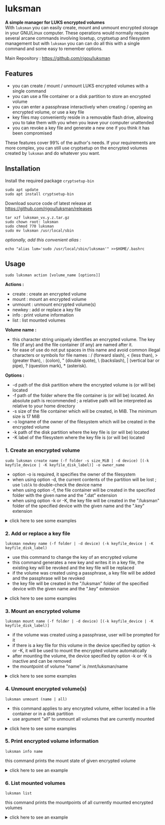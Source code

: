 # luksman
**A simple manager for LUKS encrypted volumes**\
With ``luksman`` you can easily create, mount and unmount encrypted storage in your GNU/Linux computer. These operations would normally require several arcane commands involving losetup, cryptsetup and filesystem management but with ``luksman`` you can can do all this with a single command and some easy to remember options.

Main Repository : https://github.com/rigou/luksman

## Features
* you can create / mount / unmount LUKS encrypted volumes with a single command
* you can use a file container or a disk partition to store an encrypted volume
* you can enter a passphrase interactively when creating / opening an encrypted volume, or use a key file
* key files may conveniently reside in a removable flash drive, allowing you to take them with you when you leave your computer unattended
* you can revoke a key file and generate a new one if you think it has been compromised

These features cover 99% of the author's needs. If your requirements are more complex, you can still use cryptsetup on the encrypted volumes created by ``luksman`` and do whatever you want.

## Installation
Install the required package ``cryptsetup-bin``
```
sudo apt update
sudo apt install cryptsetup-bin
```
Download source code of latest release at https://github.com/rigou/luksman/releases
```
tar xzf luksman_vx.y.z.tar.gz
sudo chown root: luksman
sudo chmod 770 luksman
sudo mv luksman /usr/local/sbin
```
*optionally, add this convenient alias :*
```
echo "alias lum='sudo /usr/local/sbin/luksman'" >>$HOME/.bashrc
```
## Usage
```
sudo luksman action [volume_name [options]]
```
**Actions :**
* create : create an encrypted volume
* mount : mount an encrypted volume
* unmount : unmount encrypted volume(s)
* newkey : add or replace a key file
* info : print volume information
* list : list mounted volumes

**Volume name :**
* this character string uniquely identifies an encrypted volume. The key file (if any) and the file container (if any) are named after it. 
* for ease of use do not put spaces in this name and avoid common illegal characters or symbols for file names : / (forward slash), < (less than), > (greater than), : (colon), " (double quote), \ (backslash), | (vertical bar or pipe), ? (question mark), * (asterisk).

**Options :**
* -d path of the disk partition where the encrypted volume is (or will be) located
* -f path of the folder where the file container is (or will be) located. An absolute path is recommended ; a relative path will be interpreted as relative to your home directory
* -s size of the file container which will be created, in MiB. The minimum size is 17 MiB
* -o logname of the owner of the filesystem which will be created in the encrypted volume
* -k path of the disk partition where the key file is (or will be) located
* -K label of the filesystem where the key file is (or will be) located

### 1. Create an encrypted volume
```
sudo luksman create name (-f folder -s size_MiB | -d device) [(-k keyfile_device | -K keyfile_disk_label)] -o owner_name
```
* option -o is required, it specifies the owner of the filesystem
* when using option -d, the current contents of the partition will be lost ; use ``lsblk`` to double-check the device name
* when using option -f, the file container will be created in the specified folder with the given name and the ".dat" extension
* when using option -k or -K, the key file will be created in the "/luksman" folder of the specified device with the given name and the ".key" extension

<details><summary>click here to see some examples</summary>

**Create a 256 MiB encrypted volume in a file container named CLASSIFIED in the folder /home/scott, prompting user for a passphrase :**
```
luksman create CLASSIFIED -f /home/scott -s 256 -o scott
```
**Create a 256 MiB encrypted volume in a file container named CLASSIFIED, store it in the folder /home/scott, generate a random key and write it in a key file located in the flash drive labeled MYKEYS :**
```
luksman create CLASSIFIED -f /home/scott -s 256 -K MYKEYS -o scott
```
**Create a 256 MiB encrypted volume in a file container named CLASSIFIED, store it in the folder /home/scott, generate a random key and write it in a key file located in the flash drive at /dev/sdb1 :**
```
luksman create CLASSIFIED -f /home/scott -s 256 -k /dev/sdb1 -o scott
```
**Create an encrypted volume in the disk partition /dev/sda3, prompting user for a passphrase :**
```
luksman create CLASSIFIED -d /dev/sda3 -o scott
```
**Create an encrypted volume in the disk partition /dev/sda3, generate a random key and write it in a key file located in the flash drive labeled MYKEYS :**
```
luksman create CLASSIFIED -d /dev/sda3 -K MYKEYS -o scott
```
**Create an encrypted volume in the disk partition /dev/sda3, generate a random key and write it in a key file located in the flash drive at /dev/sdb1 :**
```
luksman create CLASSIFIED -d /dev/sda3 -k /dev/sdb1 -o scott
```
</details>


### 2. Add or replace a key file
```
luksman newkey name (-f folder | -d device) (-k keyfile_device | -K keyfile_disk_label)
```
* use this command to change the key of an encrypted volume
* this command generates a new key and writes it in a key file, the existing key will be revoked and the key file will be replaced
* if the volume was created using a passphrase, a key file will be added and the passphrase will be revoked
* the key file will be created in the "/luksman" folder of the specified device with the given name and the ".key" extension

<details><summary>click here to see some examples</summary>

**Add or replace the key file of the encrypted volume named CLASSIFIED in the folder /home/scott, and write this key file in the flash drive labeled MYKEYS :**
```
luksman newkey CLASSIFIED -f /home/scott -K MYKEYS
```
**Add or replace the key file of the encrypted volume in the disk partition /dev/sda3, and write this key file in the flash drive labeled MYKEYS :**
```
luksman newkey CLASSIFIED -d /dev/sda3 -K MYKEYS
```
**Add or replace the key file of the encrypted volume named CLASSIFIED in the folder /home/scott, and write this key file in the flash drive at /dev/sdb1 :**
```
luksman newkey CLASSIFIED -f /home/scott -k /dev/sdb1
```
**Add or replace the key file of the encrypted volume in the disk partition /dev/sda3, and write this key file in the flash drive labeled at /dev/sdb1 :**
```
luksman newkey CLASSIFIED -d /dev/sda3 -k /dev/sdb1
```
</details>

### 3. Mount an encrypted volume
```
luksman mount name (-f folder | -d device) [(-k keyfile_device | -K keyfile_disk_label)]
```
* if the volume was created using a passphrase, user will be prompted for it
* if there is a key file for this volume in the device specified by option -k or -K, it will be used to mount the encrypted volume automatically
* after mounting the volume, the device specified by option -k or -K is inactive and can be removed
* the mountpoint of volume "name" is /mnt/luksman/name

<details><summary>click here to see some examples</summary>

**Mount the encrypted volume named CLASSIFIED located in the folder /home/scott, prompting user for a passphrase :**
```
luksman mount CLASSIFIED -f /home/scott
```
**Mount the encrypted volume named CLASSIFIED located in the folder /home/scott, using a key file in the flash drive labeled MYKEYS :**
```
luksman mount CLASSIFIED -f /home/scott -K MYKEYS
```
**Mount the encrypted volume named CLASSIFIED located in the folder /home/scott, using a key file in the flash drive at /dev/sdb1 :**
```
luksman mount CLASSIFIED -f /home/scott -k /dev/sdb1
```
**Mount the encrypted volume located in the disk partition /dev/sda3, prompting user for a passphrase :**
```
luksman mount CLASSIFIED -d /dev/sda3
```
**Mount the encrypted volume located in the disk partition /dev/sda3, using a key file in the flash drive labeled MYKEYS :**
```
luksman mount CLASSIFIED -d /dev/sda3 -K MYKEYS
```
**Mount the encrypted volume located in the disk partition /dev/sda3, using a key file in the flash drive at /dev/sdb1 :**
```
luksman mount CLASSIFIED -d /dev/sda3 -k /dev/sdb1
```
</details>

### 4. Unmount encrypted volume(s)
```
luksman unmount (name | all)
```
* this command applies to any encrypted volume, either located in a file container or in a disk partition
* use argument "all" to unmount all volumes that are currently mounted

<details><summary>click here to see some examples</summary>

**Unmount the encrypted volume named "CLASSIFIED" :**
```
luksman unmount CLASSIFIED
```
**Unmount all encrypted volumes that are currently mounted :**
```
luksman unmount all
```
</details>

### 5. Print encrypted volume information
```
luksman info name
```
this command prints the mount state of given encrypted volume

<details><summary>click here to see an example</summary>

```
luksman info CLASSIFIED
-> CLASSIFIED is mounted at /mnt/luksman/CLASSIFIED
```
</details>

### 6. List mounted volumes
```
luksman list
```
this command prints the mountpoints of all currently mounted encrypted volumes

<details><summary>click here to see an example</summary>

```
luksman list
-> /mnt/luksman/CLASSIFIED
-> /mnt/luksman/CONFIDENTIAL
```
</details>
